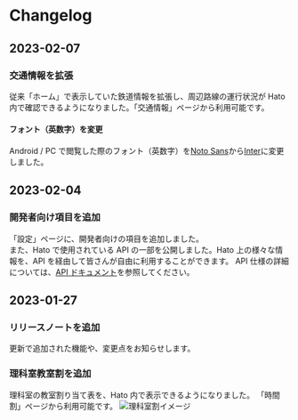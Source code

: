 # Changelog

## 2023-02-07

### 交通情報を拡張

従来「ホーム」で表示していた鉄道情報を拡張し、周辺路線の運行状況が Hato 内で確認できるようになりました。「交通情報」ページから利用可能です。

#### フォント（英数字）を変更

Android / PC で閲覧した際のフォント（英数字）を[Noto Sans](https://fonts.google.com/noto/specimen/Noto+Sans+JP)から[Inter](https://fonts.google.com/specimen/Inter)に変更しました。

## 2023-02-04

### 開発者向け項目を追加

「設定」ページに、開発者向けの項目を追加しました。  
また、Hato で使用されている API の一部を公開しました。Hato 上の様々な情報を、API を経由して皆さんが自由に利用することができます。
API 仕様の詳細については、[API ドキュメント](https://www.postman.com/pman2976/workspace/hato/documentation/18361719-05a57e57-1807-406c-a684-3a2fba667af9)を参照してください。

## 2023-01-27

### リリースノートを追加

更新で追加された機能や、変更点をお知らせします。

### 理科室教室割を追加

理科室の教室割り当て表を、Hato 内で表示できるようになりました。
「時間割」ページから利用可能です。
![理科室割イメージ](https://media.discordapp.net/attachments/709566626797846538/1068314242664648744/image.png)
